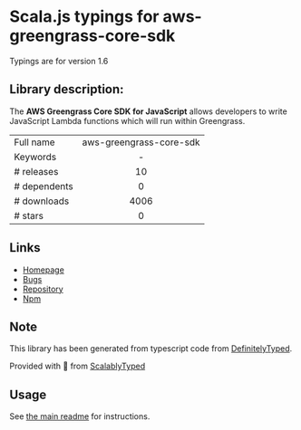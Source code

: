 
# Scala.js typings for aws-greengrass-core-sdk

Typings are for version 1.6

## Library description:
The **AWS Greengrass Core SDK for JavaScript** allows developers to write JavaScript Lambda functions which will run within Greengrass.

|                    |                 |
| ------------------ | :-------------: |
| Full name          | aws-greengrass-core-sdk |
| Keywords           | - |
| # releases         | 10 |
| # dependents       | 0 |
| # downloads        | 4006 |
| # stars            | 0 |

## Links
- [Homepage](https://github.com/aws/aws-greengrass-core-sdk-js#readme)
- [Bugs](https://github.com/aws/aws-greengrass-core-sdk-js/issues)
- [Repository](https://github.com/aws/aws-greengrass-core-sdk-js)
- [Npm](https://www.npmjs.com/package/aws-greengrass-core-sdk)
    


## Note
This library has been generated from typescript code from [DefinitelyTyped](https://definitelytyped.org).

Provided with :purple_heart: from [ScalablyTyped](https://github.com/oyvindberg/ScalablyTyped)

## Usage
See [the main readme](../../readme.md) for instructions.


